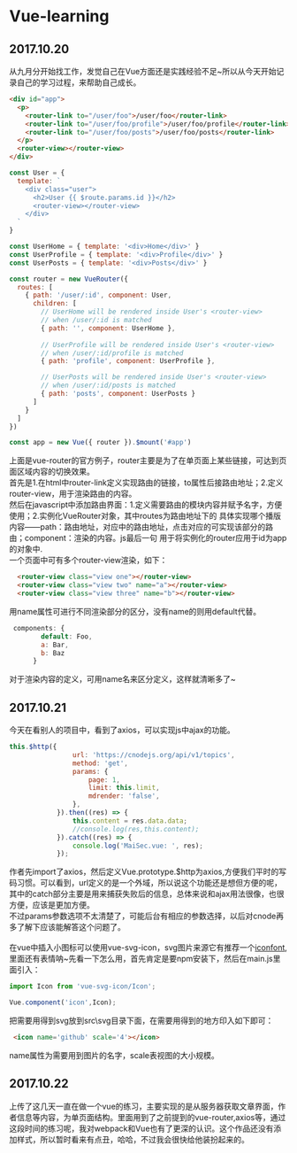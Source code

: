 # Vue-learning
## 2017.10.20 
从九月分开始找工作，发觉自己在Vue方面还是实践经验不足~所以从今天开始记录自己的学习过程，来帮助自己成长。
```html
<div id="app">
  <p>
    <router-link to="/user/foo">/user/foo</router-link>
    <router-link to="/user/foo/profile">/user/foo/profile</router-link>
    <router-link to="/user/foo/posts">/user/foo/posts</router-link>
  </p>
  <router-view></router-view>
</div>
```
```javascript
const User = {
  template: `
    <div class="user">
      <h2>User {{ $route.params.id }}</h2>
      <router-view></router-view>
    </div>
  `
}

const UserHome = { template: '<div>Home</div>' }
const UserProfile = { template: '<div>Profile</div>' }
const UserPosts = { template: '<div>Posts</div>' }

const router = new VueRouter({
  routes: [
    { path: '/user/:id', component: User,
      children: [
        // UserHome will be rendered inside User's <router-view>
        // when /user/:id is matched
        { path: '', component: UserHome },
				
        // UserProfile will be rendered inside User's <router-view>
        // when /user/:id/profile is matched
        { path: 'profile', component: UserProfile },

        // UserPosts will be rendered inside User's <router-view>
        // when /user/:id/posts is matched
        { path: 'posts', component: UserPosts }
      ]
    }
  ]
})

const app = new Vue({ router }).$mount('#app')
```

上面是vue-router的官方例子，router主要是为了在单页面上某些链接，可达到页面区域内容的切换效果。<br>
首先是1.在html中router-link定义实现路由的链接，to属性后接路由地址；2.定义router-view，用于渲染路由的内容。<br>
然后在javascript中添加路由界面：1.定义需要路由的模块内容并赋予名字，方便使用；2.实例化VueRouter对象，其中routes为路由地址下的
具体实现哪个播版内容——path：路由地址，对应<route-link>中的路由地址，点击对应的<route-link>可实现该部分的路由；component：渲染的内容。js最后一句
用于将实例化的router应用于id为app的对象中.<br>
一个页面中可有多个router-view渲染，如下：
```html
  <router-view class="view one"></router-view>
  <router-view class="view two" name="a"></router-view>
  <router-view class="view three" name="b"></router-view>
```
用name属性可进行不同渲染部分的区分，没有name的则用default代替。
```javascript
 components: {
        default: Foo,
        a: Bar,
        b: Baz
      }
```
对于渲染内容的定义，可用name名来区分定义，这样就清晰多了~


## 2017.10.21
今天在看别人的项目中，看到了axios，可以实现js中ajax的功能。
```javascript
this.$http({
                url: 'https://cnodejs.org/api/v1/topics',
                method: 'get',
                params: {
                    page: 1,
                    limit: this.limit,
                    mdrender: 'false',
                },
            }).then((res) => {
                this.content = res.data.data;
                //console.log(res,this.content);
            }).catch((res) => {
                console.log('MaiSec.vue: ', res);
            });
```
作者先import了axios，然后定义Vue.prototype.$http为axios,方便我们平时的写码习惯。可以看到，url定义的是一个外域，所以说这个功能还是想但方便的呢，其中的catch部分主要是用来捕获失败后的信息，总体来说和ajax用法很像，也很方便，应该是更加方便。<br>
不过params参数选项不太清楚了，可能后台有相应的参数选择，以后对cnode再多了解下应该能解答这个问题了。<br><br>
在vue中插入小图标可以使用vue-svg-icon，svg图片来源它有推荐一个<a href="http://www.iconfont.cn/plus">iconfont</a>,里面还有表情呐~先看一下怎么用，首先肯定是要npm安装下，然后在main.js里面引入：
```javascript
import Icon from 'vue-svg-icon/Icon';

Vue.component('icon',Icon);
```
把需要用得到svg放到src\svg目录下面，在需要用得到的地方印入如下即可：
```html
 <icon name='github' scale='4'></icon>
```
name属性为需要用到图片的名字，scale表视图的大小规模。
## 2017.10.22
上传了这几天一直在做一个vue的练习，主要实现的是从服务器获取文章界面，作者信息等内容，为单页面结构。里面用到了之前提到的vue-router,axios等，通过这段时间的练习呢，我对webpack和Vue也有了更深的认识。这个作品还没有添加样式，所以暂时看来有点丑，哈哈，不过我会很快给他装扮起来的。

